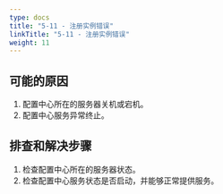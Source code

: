 ```yaml
---
type: docs
title: "5-11 - 注册实例错误"
linkTitle: "5-11 - 注册实例错误"
weight: 11
---
```


## 可能的原因

1. 配置中心所在的服务器关机或宕机。
2. 配置中心服务异常终止。

## 排查和解决步骤

1. 检查配置中心所在的服务器状态。
2. 检查配置中心服务状态是否启动，并能够正常提供服务。

<p style="margin-top: 3rem;"> </p>